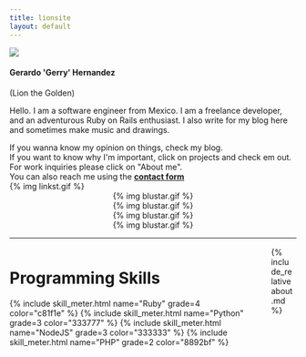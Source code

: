 ```yaml
---
title: lionsite
layout: default
---
```


<div>
<div id="bio-header" class="columns">
<div class="column">

<img src="{% asset_path badge.png %}">
<div>
<h4 id="lionsite">Gerardo 'Gerry' Hernandez</h4>
<div id="alias">(Lion the Golden)</div>
<p>
Hello. I am a software engineer from Mexico. I am a freelance
developer, and an adventurous Ruby on Rails enthusiast. I also
write for my blog here and sometimes make music and drawings.
</p>
</div>
</div>
</div>
<div id="footnote">
If you wanna know my opinion on things, check my blog.<br/>
If you want to know why I'm important, click on projects and check em out.<br/>
For work inquiries please click on "About me".<br/>
You can also reach me using the <a data-fancybox data-src="#modal-form" href="javascript:;"><strong>contact form  <i style="font-size: 250%;" class="fab fa-wpforms"></i></strong></a> </div>
<div id="social-media" class="columns">
<div class="column is-half is-offset-one-quarter">
<a href="https://www.facebook.com/Lionsite-639248599923794/"><div class="social-link"><i class="fab fa-facebook-square"></i></div></a>
<a href="https://twitter.com/lionthegolden"><div class="social-link"><i class="fab fa-twitter-square"></i></div></a>
<a href="https://steamcommunity.com/id/praisemyname"><div class="social-link"><i class="fab fa-steam-symbol"></i></div></a>
{% img linkst.gif %}
<a href=""><div class="social-link"><i class="fab fa-youtube"></i></div></a>
<a href="https://github.com/gerryhd/"><div class="social-link"><i class="fab fa-github"></i></div></a>
<a href="https://www.linkedin.com/in/luis-gerardo-hern%C3%A1ndez-quijano-44aa26145/"><div class="social-link"><i class="fab fa-linkedin"></i></div></a>
</div>
</div>
            <div style="text-align: center;">
            {% img blustar.gif %}<br/>
            {% img blustar.gif %}<br/>
            {% img blustar.gif %}<br/>
            {% img blustar.gif %}<br/>
            </div>
            <hr id="about-me-section">
<div class="columns">
<div id="skills" class="column is-2 is-offset-1">
<h1>Programming Skills</h1>
      {% include skill_meter.html name="Ruby" grade=4 color="c81f1e" %}
      {% include skill_meter.html name="Python" grade=3 color="333777" %}
      {% include skill_meter.html name="NodeJS" grade=3 color="333333" %}
      {% include skill_meter.html name="PHP" grade=2 color="8892bf" %}
</div>
<div id="about-me" class="column is-6" markdown="1">
<div style="margin: 5% 10%;" markdown="1">
{% include_relative about.md %}
</div>
</div>
</div>
<div style="display: none;" id="modal-form">
{% include formtastic.html %}
</div>
</div>
